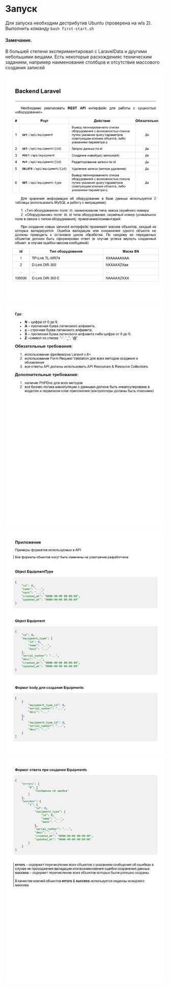 # Запуск

Для запуска необходим дестрибутив Ubuntu (проверена на wls 2). Выполнить команду
`bash first-start.sh`

#### Замечание. 
В большей степени экспериментировал с LaravelData и другими небольшими вещами. 
Есть некоторые расхожденияс техническим заданием, например наименование столбцов и отсутствие
массового создания записей


![Страница 1](/readme/1.jpg)
![Страница 2](/readme/2.jpg)
![Страница 3](/readme/3.jpg)
![Страница 4](/readme/4.jpg)
